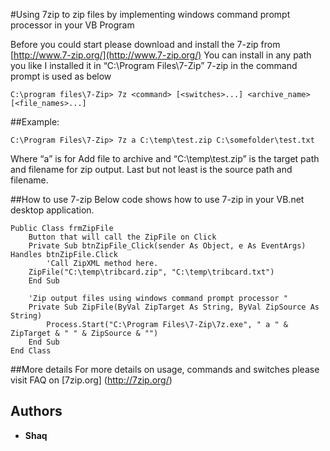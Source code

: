 #Using 7zip to zip files by implementing windows command prompt processor in your VB Program

Before you could start please download and install the 7-zip from [http://www.7-zip.org/](http://www.7-zip.org/)
You can install in any path you like I installed it in “C:\Program Files\7-Zip”
7-zip in the command prompt is used as below 

```
C:\program files\7-Zip> 7z <command> [<switches>...] <archive_name> [<file_names>...]
```

##Example:

```
C:\Program Files\7-Zip> 7z a C:\temp\test.zip C:\somefolder\test.txt
```
Where “a” is for Add file to archive and “C:\temp\test.zip” is the target path and filename for zip output. Last but not least is the source path and filename.

##How to use 7-zip
Below code shows how to use 7-zip in your VB.net desktop application.

```
Public Class frmZipFile
    Button that will call the ZipFile on Click
    Private Sub btnZipFile_Click(sender As Object, e As EventArgs) Handles btnZipFile.Click
        'Call ZipXML method here.
	ZipFile("C:\temp\tribcard.zip", "C:\temp\tribcard.txt")
    End Sub

    'Zip output files using windows command prompt processor "
    Private Sub ZipFile(ByVal ZipTarget As String, ByVal ZipSource As String)
        Process.Start("C:\Program Files\7-Zip\7z.exe", " a " & ZipTarget & " " & ZipSource & "")
    End Sub
End Class
```

##More details
For more details on usage, commands and switches please visit FAQ on [7zip.org] (http://7zip.org/)

## Authors

* **Shaq**


